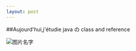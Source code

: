 ```yaml
---
layout: post
---
```


##Aujourd'hui,j'étudie java の class and reference 

![图片名字]({{site.url}}/pic/2018-07-22-jClass/1.jpg)


